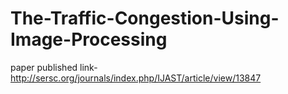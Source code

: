 # The-Traffic-Congestion-Using-Image-Processing
paper published link- http://sersc.org/journals/index.php/IJAST/article/view/13847
